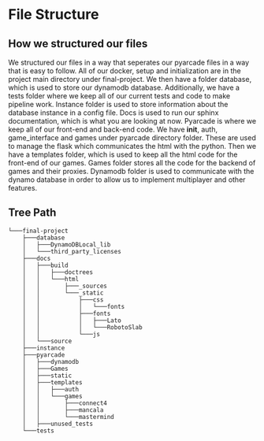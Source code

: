 # File Structure

## How we structured our files
We structured our files in a way that seperates our pyarcade files in a way that is easy to follow. All of our docker, setup and initialization are in the project main directory under final-project. We then have a folder database, which is used to store our dynamodb database. Additionally, we have a tests folder where we keep all of our current tests and code to make pipeline work. Instance folder is used to store information about the database instance in a config file. Docs is used to run our sphinx documentation, which is what you are looking at now.
Pyarcade is where we keep all of our front-end and back-end code. We have __init__, auth, game_interface and games under pyarcade directory folder. These are used to manage the flask which communicates the html with the python. Then we have a templates folder, which is used to keep all the html code for the front-end of our games. Games folder stores all the code for the backend of games and their proxies. Dynamodb folder is used to communicate with the dynamo database in order to allow us to implement multiplayer and other features.

## Tree Path
```
└───final-project
    ├───database
    │   ├───DynamoDBLocal_lib
    │   └───third_party_licenses
    ├───docs
    │   ├───build
    │   │   ├───doctrees
    │   │   └───html
    │   │       ├───_sources
    │   │       └───_static
    │   │           ├───css
    │   │           │   └───fonts
    │   │           ├───fonts
    │   │           │   ├───Lato
    │   │           │   └───RobotoSlab
    │   │           └───js
    │   └───source
    ├───instance
    ├───pyarcade
    │   ├───dynamodb
    │   ├───Games
    │   ├───static
    │   ├───templates
    │   │   ├───auth
    │   │   └───games
    │   │       ├───connect4
    │   │       ├───mancala
    │   │       └───mastermind
    │   ├───unused_tests
    └───tests
```